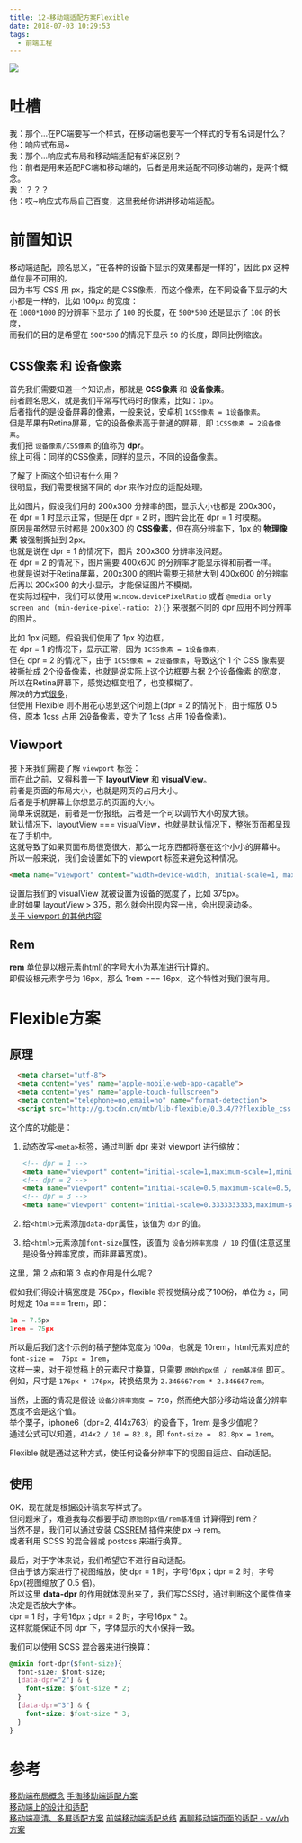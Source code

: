 ```yaml
---
title: 12-移动端适配方案Flexible
date: 2018-07-03 10:29:53
tags:
  - 前端工程
---
```

<img src="/images/index/12.jpg" />
<!--more-->

# 吐槽

我：那个...在PC端要写一个样式，在移动端也要写一个样式的专有名词是什么？  
他：响应式布局~  
我：那个...响应式布局和移动端适配有虾米区别？  
他：前者是用来适配PC端和移动端的，后者是用来适配不同移动端的，是两个概念。  
我：？？？  
他：哎~响应式布局自己百度，这里我给你讲讲移动端适配。  

# 前置知识

移动端适配，顾名思义，“在各种的设备下显示的效果都是一样的”，因此 px 这种单位是不可用的。  
因为书写 CSS 用 px，指定的是 CSS像素，而这个像素，在不同设备下显示的大小都是一样的，比如 100px 的宽度：  
在 `1000*1000` 的分辨率下显示了 `100` 的长度，在 `500*500` 还是显示了 `100` 的长度，  
而我们的目的是希望在 `500*500` 的情况下显示 `50` 的长度，即同比例缩放。  

<!-- Flexible适配方案实现了这种效果。  
让我们来谈谈这个方案的原理吧。  
它的核心思想就是设置自定义的 **data-dpr** 和根元素的 **font-size**，然后搭配 **页面缩放** 和 **rem** 来实现自适应布局。  
那么问题来了，为什么要设置这两个属性呢？   -->

## CSS像素 和 设备像素

首先我们需要知道一个知识点，那就是 **CSS像素** 和 **设备像素**。  
前者顾名思义，就是我们平常写代码时的像素，比如：`1px`。  
后者指代的是设备屏幕的像素，一般来说，安卓机 `1CSS像素 = 1设备像素`。  
但是苹果有Retina屏幕，它的设备像素高于普通的屏幕，即 `1CSS像素 = 2设备像素`。  
我们把 `设备像素/CSS像素` 的值称为 **dpr**。  
综上可得：同样的CSS像素，同样的显示，不同的设备像素。  

了解了上面这个知识有什么用？  
很明显，我们需要根据不同的 dpr 来作对应的适配处理。  

比如图片，假设我们用的 200x300 分辨率的图，显示大小也都是 200x300，  
在 dpr = 1 时显示正常，但是在 dpr = 2 时，图片会比在 dpr = 1 时模糊。  
原因是虽然显示时都是 200x300 的 **CSS像素**，但在高分辨率下，1px 的 **物理像素** 被强制撕扯到 2px。  
也就是说在 dpr = 1 的情况下，图片 200x300 分辨率没问题。  
在 dpr = 2 的情况下，图片需要 400x600 的分辨率才能显示得和前者一样。  
也就是说对于Retina屏幕，200x300 的图片需要无损放大到 400x600 的分辨率后再以 200x300 的大小显示，才能保证图片不模糊。  
在实际过程中，我们可以使用 `window.devicePixelRatio` 或者 `@media only screen and (min-device-pixel-ratio: 2){}` 来根据不同的 dpr 应用不同分辨率的图片。  

比如 1px 问题，假设我们使用了 1px 的边框，  
在 dpr = 1 的情况下，显示正常，因为 `1CSS像素 = 1设备像素`，  
但在 dpr = 2 的情况下，由于 `1CSS像素 = 2设备像素`，导致这个 1 个 CSS 像素要被撕扯成 2个设备像素，也就是说实际上这个边框要占据 2个设备像素 的宽度，  
所以在Retina屏幕下，感觉边框变粗了，也变模糊了。  
解决的方式[很多](https://www.w3cplus.com/css/fix-1px-for-retina.html)，  
但使用 Flexible 则不用花心思到这个问题上(dpr = 2 的情况下，由于缩放 0.5 倍，原本 1css 占用 2设备像素，变为了 1css 占用 1设备像素)。  

## Viewport

接下来我们需要了解 `viewport` 标签：  
而在此之前，又得科普一下 **layoutView** 和 **visualView**。  
前者是页面的布局大小，也就是网页的占用大小。  
后者是手机屏幕上你想显示的页面的大小。  
简单来说就是，前者是一份报纸，后者是一个可以调节大小的放大镜。  
默认情况下，layoutView === visualView，也就是默认情况下，整张页面都呈现在了手机中。  
这就导致了如果页面布局很宽很大，那么一坨东西都将塞在这个小小的屏幕中。  
所以一般来说，我们会设置如下的 viewport 标签来避免这种情况。  
```html
<meta name="viewport" content="width=device-width, initial-scale=1, maximum-scale=1">
```
设置后我们的 visualView 就被设置为设备的宽度了，比如 375px。  
此时如果 layoutView > 375，那么就会出现内容一出，会出现滚动条。  
[关于 viewport 的其他内容](http://www.w3cplus.com/css/viewports.html)

## Rem

**rem** 单位是以根元素(html)的字号大小为基准进行计算的。  
即假设根元素字号为 16px，那么 1rem === 16px，这个特性对我们很有用。  

# Flexible方案

## 原理

```html
  <meta charset="utf-8"> 
  <meta content="yes" name="apple-mobile-web-app-capable"> 
  <meta content="yes" name="apple-touch-fullscreen"> 
  <meta content="telephone=no,email=no" name="format-detection"> 
  <script src="http://g.tbcdn.cn/mtb/lib-flexible/0.3.4/??flexible_css.js,flexible.js"></script> 
```

这个库的功能是：  

1. 动态改写`<meta>`标签，通过判断 dpr 来对 viewport 进行缩放：
    ```html
    <!-- dpr = 1 -->
    <meta name="viewport" content="initial-scale=1,maximum-scale=1,minimum-scale=1,user-scalable=no"> 
    <!-- dpr = 2 -->
    <meta name="viewport" content="initial-scale=0.5,maximum-scale=0.5,minimum-scale=0.5,user-scalable=no"> 
    <!-- dpr = 3 -->
    <meta name="viewport" content="initial-scale=0.3333333333,maximum-scale=0.3333333333,minimum-scale=0.3333333333,user-scalable=no">
    ```
2. 给`<html>`元素添加`data-dpr`属性，该值为 `dpr` 的值。

3. 给`<html>`元素添加`font-size`属性，该值为 `设备分辨率宽度 / 10` 的值(注意这里是设备分辨率宽度，而非屏幕宽度)。

这里，第 2 点和第 3 点的作用是什么呢？

假如我们得设计稿宽度是 750px，flexible 将视觉稿分成了100份，单位为 a，同时规定 10a === 1rem，即：

```js
1a = 7.5px
1rem = 75px
```

所以最后我们这个示例的稿子整体宽度为 100a，也就是 10rem，html元素对应的 `font-size =  75px = 1rem`，  
这样一来，对于视觉稿上的元素尺寸换算，只需要 `原始的px值 / rem基准值` 即可。  
例如，尺寸是 `176px * 176px`，转换结果为 `2.346667rem * 2.346667rem`。  

当然，上面的情况是假设 `设备分辨率宽度 = 750`，然而绝大部分移动端设备分辨率宽度不会是这个值。  
举个栗子，iphone6（dpr=2, 414x763）的设备下，1rem 是多少值呢？  
通过公式可以知道，`414x2 / 10 = 82.8`，即 `font-size =  82.8px = 1rem`。  

Flexible 就是通过这种方式，使任何设备分辨率下的视图自适应、自动适配。  

## 使用

OK，现在就是根据设计稿来写样式了。  
但问题来了，难道我每次都要手动 `原始的px值/rem基准值` 计算得到 rem？  
当然不是，我们可以通过安装 [CSSREM](https://github.com/flashlizi/cssrem) 插件来使 px -> rem。  
或者利用 SCSS 的混合器或 postcss 来进行换算。  

最后，对于字体来说，我们希望它不进行自动适配。  
但由于该方案进行了视图缩放，使 dpr = 1 时，字号16px；dpr = 2 时，字号8px(视图缩放了 0.5 倍)。  
所以这里 **data-dpr** 的作用就体现出来了，我们写CSS时，通过判断这个属性值来决定是否放大字体。  
dpr = 1 时，字号16px；dpr = 2 时，字号16px * 2。  
这样就能保证不同 dpr 下，字体显示的大小保持一致。  

我们可以使用 SCSS 混合器来进行换算：  

```css
@mixin font-dpr($font-size){ 
  font-size: $font-size; 
  [data-dpr="2"] & { 
    font-size: $font-size * 2; 
  } 
  [data-dpr="3"] & { 
    font-size: $font-size * 3; 
  } 
}
```

# 参考

[移动端布局概念](https://juejin.im/post/5b39905351882574c72f2808#heading-21)
[手淘移动端适配方案](http://www.w3cplus.com/mobile/lib-flexible-for-html5-layout.html)  
[移动端上的设计和适配](http://www.w3cplus.com/mobile/mobile-design-and-adapter.html)  
[移动端高清、多屏适配方案](https://div.io/topic/1092)
[前端移动端适配总结](https://segmentfault.com/a/1190000011586301)
[再聊移动端页面的适配 - vw/vh 方案](https://www.w3cplus.com/css/vw-for-layout.html)